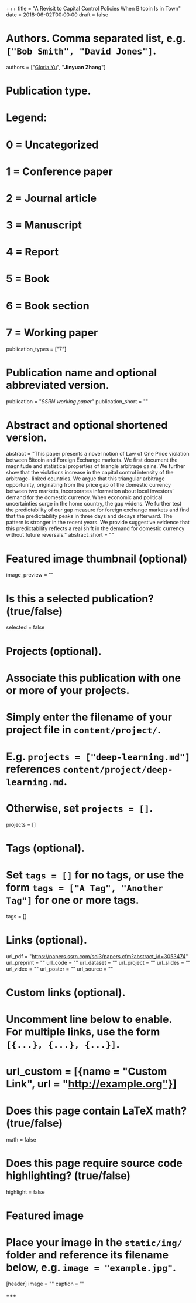 +++
title = "A Revisit to Capital Control Policies When Bitcoin Is in Town"
date = 2018-06-02T00:00:00
draft = false

# Authors. Comma separated list, e.g. `["Bob Smith", "David Jones"]`.
authors = ["[Gloria Yu](https://gloriayuinsead.com/2017/10/10/first-blog-post/)", "**Jinyuan Zhang**"]

# Publication type.
# Legend:
# 0 = Uncategorized
# 1 = Conference paper
# 2 = Journal article
# 3 = Manuscript
# 4 = Report
# 5 = Book
# 6 = Book section
# 7 = Working paper
publication_types = ["7"]

# Publication name and optional abbreviated version.
publication = "*SSRN working paper*"
publication_short = ""

# Abstract and optional shortened version.
abstract = "This paper presents a novel notion of Law of One Price violation between Bitcoin and Foreign Exchange markets. We first document the magnitude and statistical properties of triangle arbitrage gains. We further show that the violations increase in the capital control intensity of the arbitrage- linked countries. We argue that this triangular arbitrage opportunity, originating from the price gap of the domestic currency between two markets, incorporates information about local investors’ demand for the domestic currency. When economic and political uncertainties surge in the home country, the gap widens. We further test the predictability of our gap measure for foreign exchange markets and find that the predictability peaks in three days and decays afterward. The pattern is stronger in the recent years. We provide suggestive evidence that this predictability reflects a real shift in the demand for domestic currency without future reversals."
abstract_short = ""

# Featured image thumbnail (optional)
image_preview = ""

# Is this a selected publication? (true/false)
selected = false

# Projects (optional).
#   Associate this publication with one or more of your projects.
#   Simply enter the filename of your project file in `content/project/`.
#   E.g. `projects = ["deep-learning.md"]` references `content/project/deep-learning.md`.
#   Otherwise, set `projects = []`.
projects = []

# Tags (optional).
#   Set `tags = []` for no tags, or use the form `tags = ["A Tag", "Another Tag"]` for one or more tags.
tags = []

# Links (optional).
url_pdf = "https://papers.ssrn.com/sol3/papers.cfm?abstract_id=3053474"
url_preprint = ""
url_code = ""
url_dataset = ""
url_project = ""
url_slides = ""
url_video = ""
url_poster = ""
url_source = ""

# Custom links (optional).
#   Uncomment line below to enable. For multiple links, use the form `[{...}, {...}, {...}]`.
# url_custom = [{name = "Custom Link", url = "http://example.org"}]

# Does this page contain LaTeX math? (true/false)
math = false

# Does this page require source code highlighting? (true/false)
highlight = false

# Featured image
# Place your image in the `static/img/` folder and reference its filename below, e.g. `image = "example.jpg"`.
[header]
image = ""
caption = ""

+++

